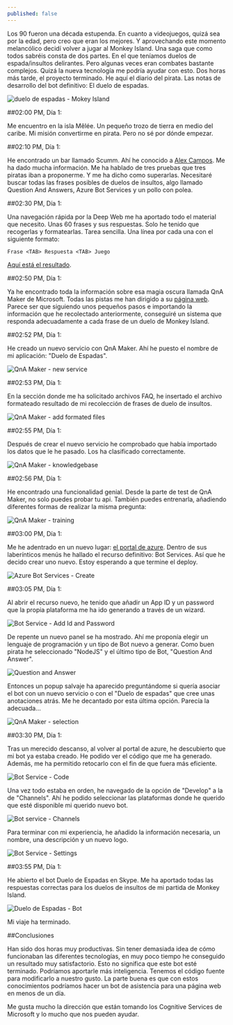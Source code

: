 ```yaml
---
published: false
---
```

Los 90 fueron una década estupenda. En cuanto a videojuegos, quizá sea por la edad, pero creo que eran los mejores. Y aprovechando este momento melancólico decidí volver a jugar al Monkey Island. Una saga que como todos sabréis consta de dos partes. En el que teníamos duelos de espada/insultos delirantes. Pero algunas veces eran combates bastante complejos. Quizá la nueva tecnología me podría ayudar con esto. Dos horas más tarde, el proyecto terminado. He aquí el diario del pirata. Las notas de desarrollo del bot definitivo: El duelo de espadas.<!--break-->

![duelo de espadas - Mokey Island]({{site.baseurl}}/public/uploads/2017/02/monkey-island.png)


##02:00 PM, Día 1:

Me encuentro en la isla Mêlée. Un pequeño trozo de tierra en medio del caribe. Mi misión convertirme en pirata. Pero no sé por dónde empezar.


##02:10 PM, Día 1:

He encontrado un bar llamado Scumm. Ahí he conocido a [Alex Campos](https://twitter.com/alejacma "Alex Campos"). Me ha dado mucha información. Me ha hablado de tres pruebas que tres piratas iban a proponerme. Y me ha dicho como superarlas. Necesitaré buscar todas las frases posibles de duelos de insultos, algo llamado Question And Answers, Azure Bot Services y un pollo con polea.


##02:30 PM, Día 1:

Una navegación rápida por la Deep Web me ha aportado todo el material que necesito. Unas 60 frases y sus respuestas. Solo he tenido que recogerlas y formatearlas. Tarea sencilla. Una línea por cada una con el siguiente formato: 

```
Frase <TAB> Respuesta <TAB> Juego
```

[Aquí está el resultado]({{site.baseurl}}/public/uploads/2017/02/duelo-espadas.txt "duelo-espadas.txt").


##02:50 PM, Día 1:

Ya he encontrado toda la información sobre esa magia oscura llamada QnA Maker de Microsoft. Todas las pistas me han dirigido a su [página web](https://qnamaker.ai/ "QnA Maker"). Parece ser que siguiendo unos pequeños pasos e importando la información que he recolectado anteriormente, conseguiré un sistema que responda adecuadamente a cada frase de un duelo de Monkey Island.


##02:52 PM, Día 1:

He creado un nuevo servicio con QnA Maker. Ahí he puesto el nombre de mi aplicación: "Duelo de Espadas".

![QnA Maker - new service]({{site.baseurl}}/public/uploads/2017/02/qna-create.PNG)


##02:53 PM, Día 1:

En la sección donde me ha solicitado archivos FAQ, he insertado el archivo formateado resultado de mi recolección de frases de duelo de insultos.

![QnA Maker - add formated files]({{site.baseurl}}/public/uploads/2017/02/qna-create-files.PNG)


##02:55 PM, Día 1:

Después de crear el nuevo servicio he comprobado que había importado los datos que le he pasado. Los ha clasificado correctamente.

![QnA Maker - knowledgebase]({{site.baseurl}}/public/uploads/2017/02/qna-create-knowledgebase.PNG)


##02:56 PM, Día 1:

He encontrado una funcionalidad genial. Desde la parte de test de QnA Maker, no solo puedes probar tu api. También puedes entrenarla, añadiendo diferentes formas de realizar la misma pregunta:

![QnA Maker - training]({{site.baseurl}}/public/uploads/2017/02/qna-create-training.PNG)


##03:00 PM, Día 1:

Me he adentrado en un nuevo lugar: [el portal de azure](https://portal.azure.com "Azure Portal"). Dentro de sus laberínticos menús he hallado el recurso definitivo: Bot Services. Así que he decido crear uno nuevo. Estoy esperando a que termine el deploy.

![Azure Bot Services - Create]({{site.baseurl}}/public/uploads/2017/02/azure-bot-service-2.PNG)


##03:05 PM, Día 1:

Al abrir el recurso nuevo, he tenido que añadir un App ID y un password que la propia plataforma me ha ido generando a través de un wizard.

![Bot Service - Add Id and Password]({{site.baseurl}}/public/uploads/2017/02/azure-bot-service-3.PNG)


De repente un nuevo panel se ha mostrado. Ahí me proponía elegir un lenguaje de programación y un tipo de Bot nuevo a generar. Como buen pirata he seleccionado "NodeJS" y el último tipo de Bot, "Question And Answer".

![Question and Answer]({{site.baseurl}}/public/uploads/2017/02/azure-bot-service-4.PNG)


Entonces un popup salvaje ha aparecido preguntándome si quería asociar el bot con un nuevo servicio o con el "Duelo de espadas" que cree unas anotaciones atrás. Me he decantado por esta última opción. Parecía la adecuada...

![QnA Maker - selection]({{site.baseurl}}/public/uploads/2017/02/azure-bot-service-5.PNG)


##03:30 PM, Día 1:

Tras un merecido descanso, al volver al portal de azure, he descubierto que mi bot ya estaba creado. He podido ver el código que me ha generado. Además, me ha permitido retocarlo con el fin de que fuera más eficiente.

![Bot Service - Code]({{site.baseurl}}/public/uploads/2017/02/duelo-espadas-code.PNG)


Una vez todo estaba en orden, he navegado de la opción de "Develop" a la de "Channels". Ahí he podido seleccionar las plataformas donde he querido que esté disponible mi querido nuevo bot.

![Bot service - Channels]({{site.baseurl}}/public/uploads/2017/02/duelo-espadas-channels.PNG)


Para terminar con mi experiencia, he añadido la información necesaria, un nombre, una descripción y un nuevo logo.

![Bot Service - Settings]({{site.baseurl}}/public/uploads/2017/02/duelo-espadas-settings.PNG)


##03:55 PM, Día 1:

He abierto el bot Duelo de Espadas en Skype. Me ha aportado todas las respuestas correctas para los duelos de insultos de mi partida de Monkey Island. 

![Duelo de Espadas - Bot]({{site.baseurl}}/public/uploads/2017/02/duelo-espadas-bot.png)


Mi viaje ha terminado.


##Conclusiones

Han sido dos horas muy productivas. Sin tener demasiada idea de cómo funcionaban las diferentes tecnologías, en muy poco tiempo he conseguido un resultado muy satisfactorio. Esto no significa que este bot esté terminado. Podríamos aportarle más inteligencia. Tenemos el código fuente para modificarlo a nuestro gusto. La parte buena es que con estos conocimientos podríamos hacer un bot de asistencia para una página web en menos de un día.

Me gusta mucho la dirección que están tomando los Cognitive Services de Microsoft y lo mucho que nos pueden ayudar.
